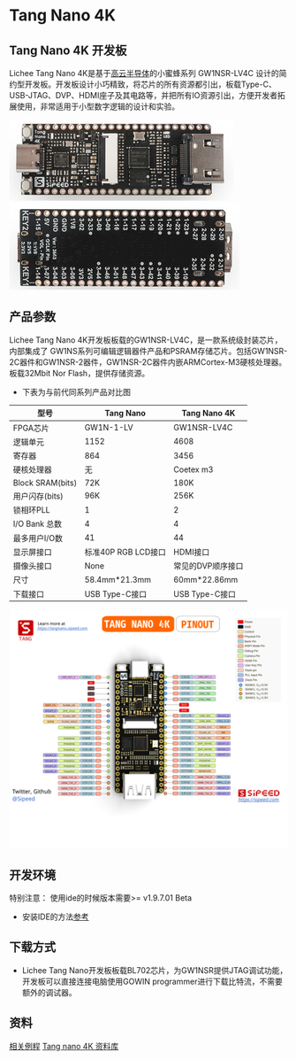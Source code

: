 # Tang Nano 4K 

## Tang Nano 4K 开发板
Lichee Tang Nano 4K是基于[高云半导体](http://www.gowinsemi.com.cn/)的小蜜蜂系列 GW1NSR-LV4C 设计的简约型开发板。开发板设计小巧精致，将芯片的所有资源都引出，板载Type-C、USB-JTAG、DVP、HDMI座子及其电路等，并把所有IO资源引出，方便开发者拓展使用，非常适用于小型数字逻辑的设计和实验。

![Tang Nano 4K](./../Tang-Nano/assets/4k-1.jpg)
![Tang Nano 4K](./../Tang-Nano/assets/4k-2.jpg)

## 产品参数
Lichee Tang Nano 4K开发板板载的GW1NSR-LV4C，是一款系统级封装芯片，内部集成了 GW1NS系列可编辑逻辑器件产品和PSRAM存储芯片。包括GW1NSR-2C器件和GW1NSR-2器件，GW1NSR-2C器件内嵌ARMCortex-M3硬核处理器。板载32Mbit Nor Flash，提供存储资源。

- 下表为与前代同系列产品对比图

| 型号             | Tang Nano           | Tang Nano 4K      |
| ---------------- | ------------------- | ----------------- |
| FPGA芯片         | GW1N-1-LV           | GW1NSR-LV4C       |
| 逻辑单元         | 1152                | 4608              |
| 寄存器           | 864                 | 3456              |
| 硬核处理器       | 无                  | Coetex m3         |
| Block SRAM(bits) | 72K                 | 180K              |
| 用户闪存(bits)   | 96K                 | 256K              |
| 锁相环PLL        | 1                   | 2                 |
| I/O Bank 总数    | 4                   | 4                 |
| 最多用户I/O数    | 41                  | 44                |
| 显示屏接口       | 标准40P RGB LCD接口 | HDMI接口          |
| 摄像头接口       | None                | 常见的DVP顺序接口  |
| 尺寸             | 58.4mm\*21.3mm      | 60mm\*22.86mm    |
| 下载接口         | USB Type-C接口      | USB Type-C接口    |


![](./../Tang-Nano/assets/Tang_nano_4K_0813.svg)

## 开发环境

特别注意：
使用ide的时候版本需要>= v1.9.7.01 Beta
- 安装IDE的方法[参考](./../Tang-Nano-Doc/get_started/install-the-ide.md)

## 下载方式

- Lichee Tang Nano开发板板载BL702芯片，为GW1NSR提供JTAG调试功能，开发板可以直接连接电脑使用GOWIN programmer进行下载比特流，不需要额外的调试器。

## 资料

[相关例程](./Tang-nano-4k.md)
[Tang nano 4K 资料库](https://dl.sipeed.com/shareURL/TANG/Nano%204K)
